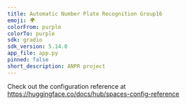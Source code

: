 ```yaml
---
title: Automatic Number Plate Recognition Group16
emoji: 🌍
colorFrom: purple
colorTo: purple
sdk: gradio
sdk_version: 5.14.0
app_file: app.py
pinned: false
short_description: ANPR project
---
```


Check out the configuration reference at https://huggingface.co/docs/hub/spaces-config-reference
